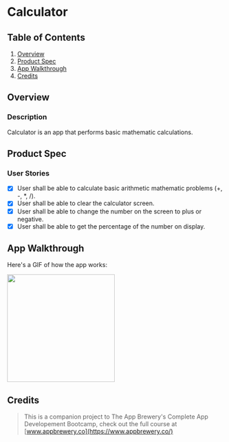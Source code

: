 # Calculator

## Table of Contents
1. [Overview](#Overview)
2. [Product Spec](#Product-Spec)
3. [App Walkthrough](#App-Walkthrough)
4. [Credits](#Credits)

## Overview
### Description

Calculator is an app that performs basic mathematic calculations.

## Product Spec
### User Stories

- [X] User shall be able to calculate basic arithmetic mathematic problems (+, -, *, /).
- [X] User shall be able to clear the calculator screen.
- [X] User shall be able to change the number on the screen to plus or negative.
- [X] User shall be able to get the percentage of the number on display.

## App Walkthrough

Here's a GIF of how the app works:

<img src="https://i.imgur.com/Ni7KEmC.gif" width=250><br>

## Credits

>This is a companion project to The App Brewery's Complete App Developement Bootcamp, check out the full course at [www.appbrewery.co](https://www.appbrewery.co/)
